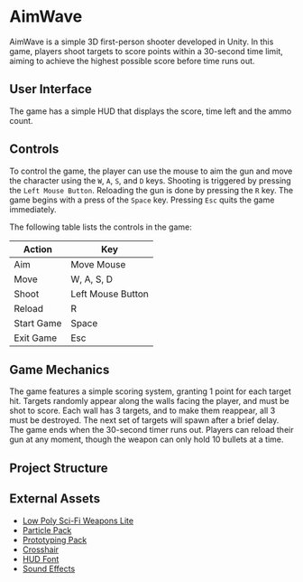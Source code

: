 # AimWave

AimWave is a simple 3D first-person shooter developed in Unity. In this game, players shoot targets to score points within a 30-second time limit, aiming to achieve the highest possible score before time runs out.

## User Interface

The game has a simple HUD that displays the score, time left and the ammo count.

## Controls

To control the game, the player can use the mouse to aim the gun and move the character using the `W`, `A`, `S`, and `D` keys. Shooting is triggered by pressing the `Left Mouse Button`. Reloading the gun is done by pressing the `R` key. The game begins with a press of the `Space` key. Pressing `Esc` quits the game immediately.

The following table lists the controls in the game:

| Action       | Key                |
|--------------|--------------------|
| Aim          | Move Mouse         |
| Move         | W, A, S, D         |
| Shoot        | Left Mouse Button  |
| Reload       | R                  |
| Start Game   | Space              |
| Exit Game    | Esc                |

## Game Mechanics

The game features a simple scoring system, granting 1 point for each target hit. Targets randomly appear along the walls facing the player, and must be shot to score. Each wall has 3 targets, and to make them reappear, all 3 must be destroyed. The next set of targets will spawn after a brief delay. The game ends when the 30-second timer runs out. Players can reload their gun at any moment, though the weapon can only hold 10 bullets at a time.

## Project Structure

## External Assets

- [Low Poly Sci-Fi Weapons Lite](https://assetstore.unity.com/packages/3d/props/guns/low-poly-sci-fi-weapons-lite-296460)
- [Particle Pack](https://assetstore.unity.com/packages/vfx/particles/legacy-particle-pack-73777)
- [Prototyping Pack](https://assetstore.unity.com/packages/3d/prototyping-pack-free-94277)
- [Crosshair](https://kenney.nl/assets/crosshair-pack)
- [HUD Font](https://www.dafont.com/spy-agency.font)
- [Sound Effects](https://pixabay.com/sound-effects/search/public-domain/)
